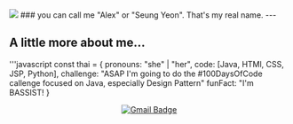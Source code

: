 <img src="https://capsule-render.vercel.app/api?type=egg&color=auto&height=200&section=header&text=Hello World!&fontSize=90" />
### you can call me "Alex" or "Seung Yeon". That's my real name. 
---

## A little more about me...
'''javascript
const thai = {
	pronouns: "she" | "her",
	code: [Java, HTMl, CSS, JSP, Python],
	challenge: "ASAP I'm going to do the #100DaysOfCode callenge focused on Java, especially Design Pattern"
	funFact: "I'm BASSIST!
}
  <div align=center>
	
  [![Gmail Badge](https://img.shields.io/badge/Gmail-d14836?style=flat-square&logo=Gmail&logoColor=white&link=mailto:ssyysskywalker@gmail.com)](ssyysskywalker@gmail.com)
	
  </div>
